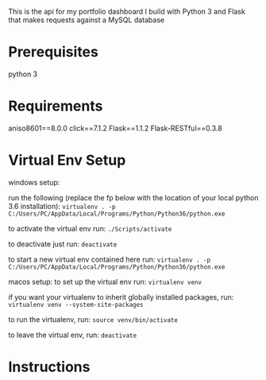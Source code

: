 This is the api for my portfolio dashboard I build with Python 3 and Flask that makes requests against a MySQL database

# Prerequisites
python 3

# Requirements
aniso8601==8.0.0
click==7.1.2
Flask==1.1.2
Flask-RESTful==0.3.8

# Virtual Env Setup
windows setup:

run the following (replace the fp below with the location of your local python 3.6 installation): `virtualenv . -p C:/Users/PC/AppData/Local/Programs/Python/Python36/python.exe`

to activate the virtual env run: `./Scripts/activate`

to deactivate just run: `deactivate`

to start a new virtual env contained here run: `virtualenv . -p C:/Users/PC/AppData/Local/Programs/Python/Python36/python.exe`

macos setup: to set up the virtual env run: `virtualenv venv`

if you want your virtualenv to inherit globally installed packages, run: `virtualenv venv --system-site-packages`

to run the virtualenv, run: `source venv/bin/activate`

to leave the virtual env, run: `deactivate`

# Instructions